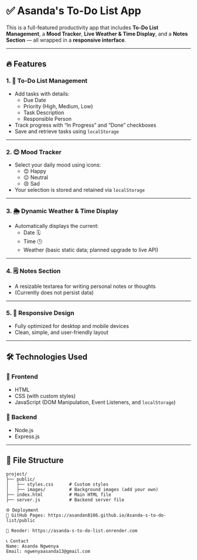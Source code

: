 # ✅ Asanda's To-Do List App

This is a full-featured productivity app that includes **To-Do List Management**, a **Mood Tracker**, **Live Weather & Time Display**, and a **Notes Section** — all wrapped in a **responsive interface**.

---

## 🔥 Features

### 1. 📝 To-Do List Management

- Add tasks with details:
  - Due Date
  - Priority (High, Medium, Low)
  - Task Description
  - Responsible Person
- Track progress with “In Progress” and “Done” checkboxes
- Save and retrieve tasks using `localStorage`

---

### 2. 😊 Mood Tracker

- Select your daily mood using icons:
  - 😊 Happy
  - 😐 Neutral
  - 😢 Sad
- Your selection is stored and retained via `localStorage`

---

### 3. 🌦️ Dynamic Weather & Time Display

- Automatically displays the current:
  - Date 🗓️
  - Time 🕒
  - Weather (basic static data; planned upgrade to live API)

---

### 4. 🗒️ Notes Section

- A resizable textarea for writing personal notes or thoughts
- (Currently does not persist data)

---

### 5. 📱 Responsive Design

- Fully optimized for desktop and mobile devices
- Clean, simple, and user-friendly layout

---

## 🛠️ Technologies Used

### 🔹 Frontend

- HTML  
- CSS (with custom styles)  
- JavaScript (DOM Manipulation, Event Listeners, and `localStorage`)

### 🔹 Backend

- Node.js  
- Express.js

---


## 📁 File Structure

```plaintext
project/
├── public/
│   ├── styles.css      # Custom styles
│   ├── images/         # Background images (add your own)
├── index.html          # Main HTML file
├── server.js           # Backend server file

🌐 Deployment
🔗 GitHub Pages: https://asandan8106.github.io/Asanda-s-to-do-list/public

🚀 Render: https://asanda-s-to-do-list.onrender.com

📞 Contact
Name: Asanda Ngwenya
Email: ngwenyaasanda13@gmail.com
